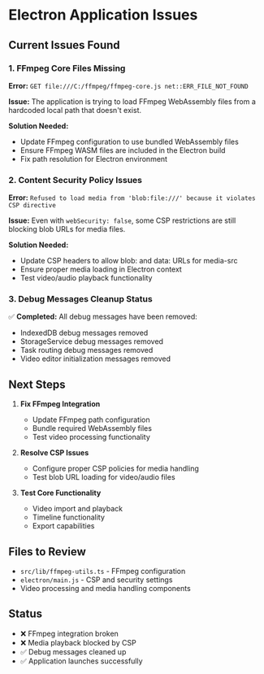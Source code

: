 # Electron Application Issues

## Current Issues Found

### 1. FFmpeg Core Files Missing
**Error:** `GET file:///C:/ffmpeg/ffmpeg-core.js net::ERR_FILE_NOT_FOUND`

**Issue:** The application is trying to load FFmpeg WebAssembly files from a hardcoded local path that doesn't exist.

**Solution Needed:**
- Update FFmpeg configuration to use bundled WebAssembly files
- Ensure FFmpeg WASM files are included in the Electron build
- Fix path resolution for Electron environment

### 2. Content Security Policy Issues
**Error:** `Refused to load media from 'blob:file:///' because it violates CSP directive`

**Issue:** Even with `webSecurity: false`, some CSP restrictions are still blocking blob URLs for media files.

**Solution Needed:**
- Update CSP headers to allow blob: and data: URLs for media-src
- Ensure proper media loading in Electron context
- Test video/audio playback functionality

### 3. Debug Messages Cleanup Status
✅ **Completed:** All debug messages have been removed:
- IndexedDB debug messages removed
- StorageService debug messages removed  
- Task routing debug messages removed
- Video editor initialization messages removed

## Next Steps

1. **Fix FFmpeg Integration**
   - Update FFmpeg path configuration
   - Bundle required WebAssembly files
   - Test video processing functionality

2. **Resolve CSP Issues**
   - Configure proper CSP policies for media handling
   - Test blob URL loading for video/audio files

3. **Test Core Functionality**
   - Video import and playback
   - Timeline functionality
   - Export capabilities

## Files to Review

- `src/lib/ffmpeg-utils.ts` - FFmpeg configuration
- `electron/main.js` - CSP and security settings
- Video processing and media handling components

## Status
- ❌ FFmpeg integration broken
- ❌ Media playback blocked by CSP
- ✅ Debug messages cleaned up
- ✅ Application launches successfully